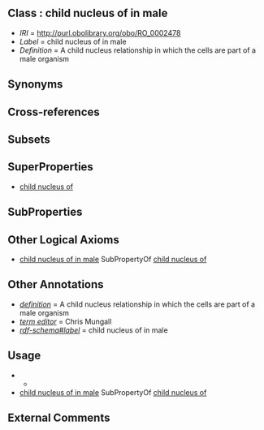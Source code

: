 
## Class : child nucleus of in male

 * *IRI* = http://purl.obolibrary.org/obo/RO_0002478
 * *Label* = child nucleus of in male
 * *Definition* = A child nucleus relationship in which the cells are part of a male organism

## Synonyms


## Cross-references


## Subsets


## SuperProperties

 * [child nucleus of](../../RO/76/RO_0002476.md)

## SubProperties


## Other Logical Axioms

 * [child nucleus of in male](../../RO/78/RO_0002478.md) SubPropertyOf [child nucleus of](../../RO/76/RO_0002476.md)

## Other Annotations

 * *[definition](../../IAO/15/IAO_0000115.md)* = A child nucleus relationship in which the cells are part of a male organism
 * *[term editor](../../IAO/17/IAO_0000117.md)* = Chris Mungall
 * *[rdf-schema#label](../../el/rdf-schema#label.md)* = child nucleus of in male

## Usage

 * -
 * [child nucleus of in male](../../RO/78/RO_0002478.md) SubPropertyOf [child nucleus of](../../RO/76/RO_0002476.md)

## External Comments

